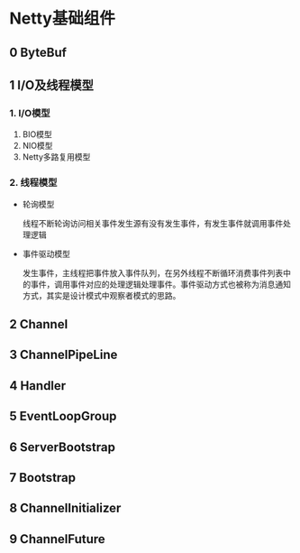# Netty基础组件



## 0 ByteBuf



## 1 I/O及线程模型



### 1. I/O模型

1. BIO模型
2. NIO模型
3. Netty多路复用模型



### 2. 线程模型

* 轮询模型

  线程不断轮询访问相关事件发生源有没有发生事件，有发生事件就调用事件处理逻辑

* 事件驱动模型

  发生事件，主线程把事件放入事件队列，在另外线程不断循环消费事件列表中的事件，调用事件对应的处理逻辑处理事件。事件驱动方式也被称为消息通知方式，其实是设计模式中观察者模式的思路。

## 2 Channel



## 3 ChannelPipeLine



## 4 Handler



## 5 EventLoopGroup



## 6  ServerBootstrap



## 7 Bootstrap



## 8 ChannelInitializer



## 9 ChannelFuture





